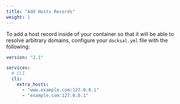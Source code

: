 ```yaml
---
title: "Add Hosts Records"
weight: 1
---
```


To add a host record inside of your container so that it will be able to resolve arbitrary domains, configure your 
`docksal.yml` file with the following:

```yaml
version: "2.1"

services:
  # CLI
  cli:
    extra_hosts:
      - "www.example.com:127.0.0.1"
      - "example.com:127.0.0.1"
```
